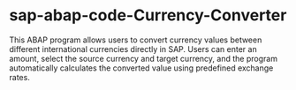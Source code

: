 # sap-abap-code-Currency-Converter
This ABAP program allows users to convert currency values between different international currencies directly in SAP. Users can enter an amount, select the source currency and target currency, and the program automatically calculates the converted value using predefined exchange rates.
